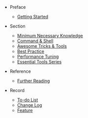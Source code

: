 - Preface
  - [Getting Started](README.md)

- Section
  - [Minimum Necessary Knowledge](minimum_necessary_knowledge.md)
  - [Command & Shell](command_shell.md)
  - [Awesome Tricks & Tools](awesome_tricks_tools.md)
  - [Best Practice](best_practice.md)
  - [Performance Tuning](performance_tuning.md)
  - [Essential Tools Series](essential_tools_series.md)

- Reference
  - [Further Reading](REFERENCE.md)

- Record
  - [To-do List](TODOLIST.md)
  - [Change Log](CHANGELOG.md)
  - [Feature](FEATURE.md)
